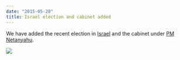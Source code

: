 ```yaml
---
date: "2015-05-20"
title: Israel election and cabinet added
---
```


We have added the recent election in [Israel](http://www.parlgov.org/explore/isr/election/2015-03-17/) and the cabinet under [PM Netanyahu](http://www.parlgov.org/explore/isr/cabinet/2015-05-14/).

![](/images/parliament-netherlands.jpg)
